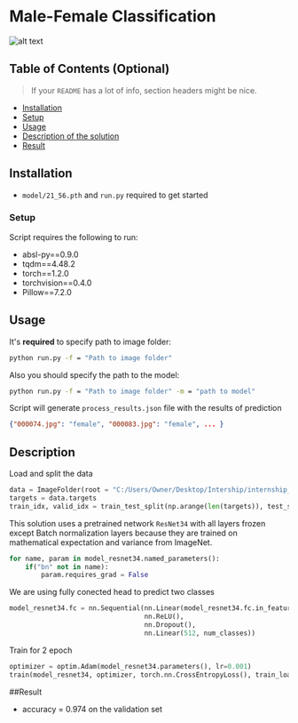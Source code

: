 # Male-Female Classification
![alt text](https://sun9-13.userapi.com/UGl901HP7Nha_3CXlFycZVMcVPXI603KwEOQPA/aGT9oNZPAsY.jpg)

## Table of Contents (Optional)

> If your `README` has a lot of info, section headers might be nice.

- [Installation](#installation)
- [Setup](#Setup)
- [Usage](#Usage)
- [Description of the solution](#Description)
- [Result](#Result)

## Installation

- `model/21_56.pth` and `run.py` required to get started

### Setup


Script requires the following to run:

  * absl-py==0.9.0
  * tqdm==4.48.2
  * torch==1.2.0
  * torchvision==0.4.0
  * Pillow==7.2.0

## Usage

It's **required** to specify path to image folder:
```bash
python run.py -f = "Path to image folder"
```
Also you should specify the path to the model:
```bash
python run.py -f = "Path to image folder" -m = "path to model"
```
Script will generate `process_results.json` file with the results of prediction
```json
{"000074.jpg": "female", "000083.jpg": "female", ... }
```

## Description
Load and split the data
```python
data = ImageFolder(root = "C:/Users/Owner/Desktop/Intership/internship_data", transform = transform)
targets = data.targets
train_idx, valid_idx = train_test_split(np.arange(len(targets)), test_size = 0.2, shuffle=True, stratify=targets)
```


This solution uses a pretrained network `ResNet34` with all layers frozen except Batch normalization layers because they are trained on mathematical expectation and variance from ImageNet.
```python
for name, param in model_resnet34.named_parameters():
    if("bn" not in name):
        param.requires_grad = False
```
We are using fully conected head to predict two classes
```python
model_resnet34.fc = nn.Sequential(nn.Linear(model_resnet34.fc.in_features, 512),
                                  nn.ReLU(),
                                  nn.Dropout(),
                                  nn.Linear(512, num_classes))
```

Train for 2 epoch
```python
optimizer = optim.Adam(model_resnet34.parameters(), lr=0.001)
train(model_resnet34, optimizer, torch.nn.CrossEntropyLoss(), train_loader, epochs=2, device=device)
```
##Result
* accuracy = 0.974 on the validation set
